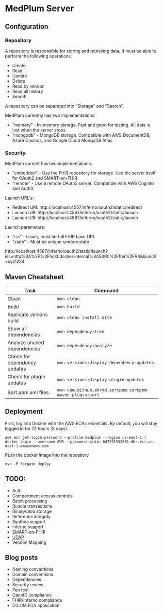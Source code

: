 # MedPlum Server

## Configuration

### Repository

A repository is responsible for storing and retrieving data.  It must be able to perform the following operations:

* Create
* Read
* Update
* Delete
* Read by version
* Read all history
* Search

A repository can be separated into "Storage" and "Search".

MedPlum currently has two implementations:

* "memory" - In-memory storage.  Fast and good for testing.  All data is lost when the server stops.
* "mongodb" - MongoDB storage.  Compatible with AWS DocumentDB, Azure Cosmos, and Google Cloud MongoDB Atlas.

### Security

MedPlum current has two implementations:

* "embedded" - Use the FHIR repository for storage.  Use the server itself for OAuth2 and SMART-on-FHIR.
* "remote" - Use a remote OAuth2 server.  Compatible with AWS Cognito and Auth0.

Launch URL's:

* Redirect URI: http://localhost:4567/inferno/oauth2/static/redirect
* Launch URI: http://localhost:4567/inferno/oauth2/static/launch
* Launch URI: http://localhost:4567/inferno/oauth2/static/launch

Launch parameters:

* "iss" - Issuer, must be full FHIR base URL
* "state" - Must be unique random state

http://localhost:4567/inferno/oauth2/static/launch?iss=http%3A%2F%2Fhost.docker.internal%3A5000%2Ffhir%2FR4&launch=xyz1234

## Maven Cheatsheet

| Task                          | Command                                                      |
| ----------------------------- | ------------------------------------------------------------ |
| Clean                         | `mvn clean`                                              |
| Build                         | `mvn build`                                              |
| Replicate Jenkins build       | `mvn clean install site`                                 |
| Show all dependencies         | `mvn dependency:tree`                                    |
| Analyze unused dependencies   | `mvn dependency:analyze`                                 |
| Check for dependency updates  | `mvn versions:display-dependency-updates`                |
| Check for plugin updates      | `mvn versions:display-plugin-updates`                    |
| Sort pom.xml files            | `mvn com.github.ekryd.sortpom:sortpom-maven-plugin:sort` |

## Deployment

First, log into Docker with the AWS ECR credentials.  By default, you will stay logged in for 72 hours (3 days).

```
aws ecr get-login-password --profile medplum --region us-east-1 | docker login --username AWS --password-stdin 647991932601.dkr.ecr.us-east-1.amazonaws.com
```

Push the docker image into the repository

```
mvn -P fargate deploy
```

## TODO:

* Auth
* Compartment access controls
* Batch processing
* Bundle transactions
* Binary/blob storage
* Reference integrity
* Synthea support
* Inferno support
* SMART-on-FHIR
* [UDAP](https://www.udap.org/)
* Version Mapping

## Blog posts

* Naming conventions
* Domain conventions
* Dependencies
* Security review
* Pen test
* OpenID compliance
* FHIR/Inferno compliance
* DICOM FDA application
